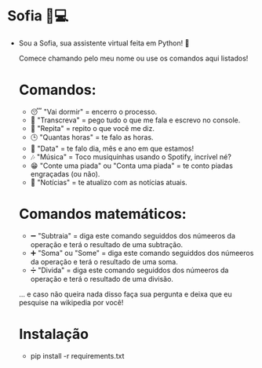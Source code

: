 # Sofia :bust_in_silhouette::computer:

- Sou a Sofia, sua assistente virtual feita em Python! :snake:

  Comece chamando pelo meu nome ou use os comandos aqui listados!
  # Comandos:
    - :sleeping: "Vai dormir" = encerro o processo.
    - :pencil: "Transcreva" = pego tudo o que me fala e escrevo no console.
    - :microphone: "Repita" = repito o que você me diz.
    - :clock3: "Quantas horas" = te falo as horas.
    - :calendar: "Data" = te falo dia, mês e ano em que estamos!
    - :notes: "Música" = Toco musiquinhas usando o Spotify, incrível né?
    - :grin: "Conte uma piada" ou "Conta uma piada" = te conto piadas engraçadas (ou não).
    - :newspaper: "Notícias" = te atualizo com as notícias atuais.
    
   
    # Comandos matemáticos:
     - :heavy_minus_sign: "Subtraia" = diga este comando seguiddos dos númeeros da operação e terá o resultado de uma subtração.
     - :heavy_plus_sign: "Soma" ou "Some" = diga este comando seguiddos dos númeeros da operação e terá o resultado de uma soma.
     - :heavy_division_sign: "Divida" = diga este comando seguiddos dos númeeros da operação e terá o resultado de uma divisão.
  
     ... e caso não queira nada disso faça sua pergunta e deixa que eu pesquise na wikipedia por você! 
   
   
   # Instalação 
   - pip install -r requirements.txt
  
